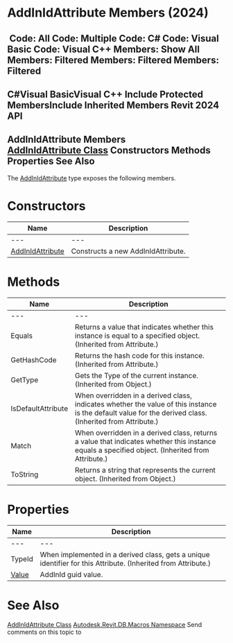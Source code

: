 # AddInIdAttribute Members (2024)

﻿
 Code: All Code: Multiple Code: C# Code: Visual Basic Code: Visual C++  Members: Show All Members: Filtered Members: Filtered Members: Filtered   
---  
C#Visual BasicVisual C++
Include Protected MembersInclude Inherited Members
Revit 2024 API  
---  
AddInIdAttribute Members  
[AddInIdAttribute Class](f5642e13-82ba-36fa-c4e1-ac03aa3498f3.md "AddInIdAttribute Class") Constructors Methods Properties See Also  
---  
The [AddInIdAttribute](f5642e13-82ba-36fa-c4e1-ac03aa3498f3.md "AddInIdAttribute Class") type exposes the following members.
# Constructors
| Name | Description |
| --- | --- |
| --- | --- | --- |
| [AddInIdAttribute](374adf28-da33-b1b3-4873-64e68095570f.md "AddInIdAttribute Constructor") | Constructs a new AddInIdAttribute. |

# Methods
| Name | Description |
| --- | --- |
| --- | --- | --- |
| Equals | Returns a value that indicates whether this instance is equal to a specified object. (Inherited from Attribute.) |
| GetHashCode | Returns the hash code for this instance. (Inherited from Attribute.) |
| GetType | Gets the Type of the current instance. (Inherited from Object.) |
| IsDefaultAttribute | When overridden in a derived class, indicates whether the value of this instance is the default value for the derived class. (Inherited from Attribute.) |
| Match | When overridden in a derived class, returns a value that indicates whether this instance equals a specified object. (Inherited from Attribute.) |
| ToString | Returns a string that represents the current object. (Inherited from Object.) |

# Properties
| Name | Description |
| --- | --- |
| --- | --- | --- |
| TypeId | When implemented in a derived class, gets a unique identifier for this Attribute. (Inherited from Attribute.) |
| [Value](0f46690d-6f7d-d9e2-5daa-60794b17c037.md "Value Property") | AddInId guid value. |

# See Also
[AddInIdAttribute Class](f5642e13-82ba-36fa-c4e1-ac03aa3498f3.md "AddInIdAttribute Class")
[Autodesk.Revit.DB.Macros Namespace](8b8f9876-f4c2-abff-fc5b-79e337d84e01.md "Autodesk.Revit.DB.Macros Namespace")
Send comments on this topic to 